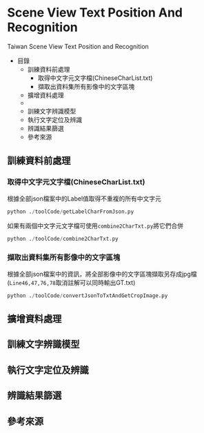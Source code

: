 # Scene View Text Position And Recognition
Taiwan Scene View Text Position and Recognition

* 目錄
  * 訓練資料前處理
    * 取得中文字元文字檔(ChineseCharList.txt)
    * 擷取出資料集所有影像中的文字區塊
  *  擴增資料處理
    * 
  * 訓練文字辨識模型
  * 執行文字定位及辨識
  * 辨識結果篩選
  * 參考來源

## 訓練資料前處理
### 取得中文字元文字檔(ChineseCharList.txt)  
根據全部json檔案中的Label值取得不重複的所有中文字元  
```python
python ./toolCode/getLabelCharFromJson.py
```
如果有兩個中文字元文字檔可使用`combine2CharTxt.py`將它們合併
```python
python ./toolCode/combine2CharTxt.py
```
### 擷取出資料集所有影像中的文字區塊
根據全部json檔案中的資訊，將全部影像中的文字區塊擷取另存成jpg檔(`Line46,47,76,78`取消註解可以同時輸出GT.txt)
```python
python ./toolCode/convertJsonToTxtAndGetCropImage.py
```
## 擴增資料處理


## 訓練文字辨識模型


## 執行文字定位及辨識


## 辨識結果篩選


## 參考來源
